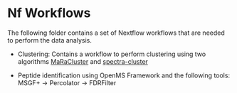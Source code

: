 # Nf Workflows

The following folder contains a set of Nextflow workflows that are needed to perform the data analysis.


- Clustering: Contains a workflow to perform clustering using two algorithms [MaRaCluster](https://github.com/statisticalbiotechnology/maracluster) and [spectra-cluster](https://spectra-cluster.github.io/)


- Peptide identification using OpenMS Framework and the following tools: MSGF+ -> Percolator -> FDRFilter
